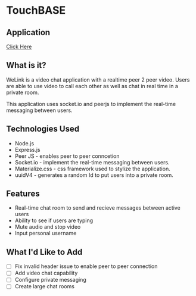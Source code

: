 # TouchBASE



## Application
[Click Here](https://touchbasenode.herokuapp.com/)


## What is it?

WeLink is a video chat application with a realtime peer 2 peer video. Users are able to use video to call each other as well as chat in real time in a private room. 

This application uses socket.io and peerjs to implement the real-time messaging between users.


## Technologies Used

* Node.js
* Express.js
* Peer JS - enables peer to peer conncetion
* Socket.io - implement the real-time messaging between users.
* Materialize.css - css framework used to stylize the application.
* uuidV4 - generates a random Id to put users into a private room.



## Features
* Real-time chat room to send and recieve messages between active users
* Ability to see if users are typing
* Mute audio and stop video
* Input personal username



## What I'd Like to Add 
- [ ] Fix invalid header issue to enable peer to peer connection
- [ ] Add video chat capability
- [ ] Configure private messaging
- [ ] Create large chat rooms

